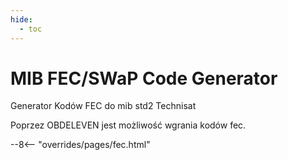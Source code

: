 ```yaml
---
hide:
  - toc
---
```

# MIB FEC/SWaP Code Generator

Generator Kodów FEC do mib std2 Technisat

Poprzez OBDELEVEN jest możliwość wgrania kodów fec.

--8<-- "overrides/pages/fec.html"